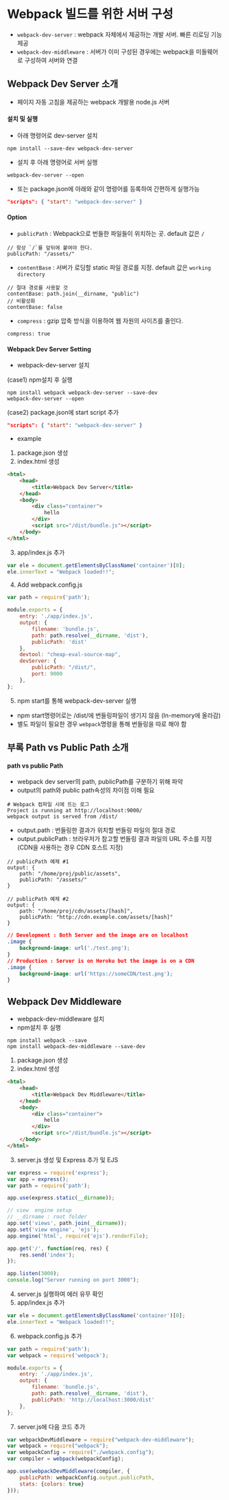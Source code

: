 # Webpack 빌드를 위한 서버 구성
- `webpack-dev-server` : webpack 자체에서 제공하는 개발 서버. 빠른 리로딩 기능 제공 
- `webpack-dev-middleware` : 서버가 이미 구성된 경우에는 webpack을 미들웨어로 구성하여 서버와 연결 

## Webpack Dev Server 소개
- 페이지 자동 고침을 제공하는 webpack 개발용 node.js 서버

#### 설치 및 실행
- 아래 명령어로 dev-server 설치
```
npm install --save-dev webpack-dev-server
```
- 설치 후 아래 명령어로 서버 실행 
```
webpack-dev-server --open
```
- 또는 package.json에 아래와 같이 명령어를 등록하여 간편하게 실행가능 
```json
"scripts": { "start": "webpack-dev-server" }
```

#### Option
- `publicPath` : Webpack으로 번들한 파일들이 위치하는 곳. default 값은 `/`
```
// 항상 `/`를 앞뒤에 붙여야 한다.
publicPath: "/assets/"
```
- `contentBase` : 서버가 로딩할 static 파일 경로를 지정. default 값은 `working directory`
```
// 절대 경로를 사용할 것 
contentBase: path.join(__dirname, "public")
// 비활성화
contentBase: false
```
- `compress` : gzip 압축 방식을 이용하여 웹 자원의 사이즈를 줄인다.
```
compress: true
```

#### Webpack Dev Server Setting
- webpack-dev-server 설치 

(case1) npm설치 후 실행
```
npm install webpack webpack-dev-server --save-dev
webpack-dev-server --open
```
(case2) package.json에 start script 추가
```json
"scripts": { "start": "webpack-dev-server" }
```

- example
1. package.json 생성
2. index.html 생성
```html
<html>
    <head>
        <title>Webpack Dev Server</title>
    </head>
    <body>
        <div class="container">
            hello
        </div>
        <script src="/dist/bundle.js"></script>
    </body>
</html>
```
3. app/index.js 추가
```javascript
var ele = document.getElementsByClassName('container')[0];
ele.innerText = "Webpack loaded!!";
```
4. Add webpack.config.js
```javascript
var path = require('path');

module.exports = {
    entry: './app/index.js',
    output: {
        filename: 'bundle.js',
        path: path.resolve(__dirname, 'dist'),
        publicPath: 'dist'
    },
    devtool: "cheap-eval-source-map",
    devServer: {
        publicPath: "/dist/",
        port: 9000
    },
};
```
5. npm start를 통해 webpack-dev-server 실행
- npm start명령어로는 /dist/에 번들링파일이 생기지 않음 (In-memory에 올라감)
- 별도 파일이 필요한 경우 `webpack`명령을 통해 번들링을 따로 해야 함

## 부록 Path vs Public Path 소개
#### path vs public Path
- webpack dev server의 path, publicPath를 구분하기 위해 파악 
- output의 path와 public path속성의 차이점 이해 필요 
```
# Webpack 컴파일 시에 뜨는 로그 
Project is running at http://localhost:9000/
webpack output is served from /dist/
```
- output.path : 번들링한 결과가 위치할 번들링 파일의 절대 경로 
- output.publicPath : 브라우저가 참고할 번들링 결과 파일의 URL 주소를 지정 (CDN을 사용하는 경우 CDN 호스트 지정)
```javascripot
// publicPath 예제 #1
output: {
    path: "/home/proj/public/assets",
    publicPath: "/assets/"
}

// publicPath 예제 #2
output: {
    path: "/home/proj/cdn/assets/[hash]",
    publicPath: "http://cdn.example.com/assets/[hash]"
}
```
```css
// Development : Both Server and the image are on localhost
.image {
    background-image: url('./test.png');
}
// Production : Server is on Heroku but the image is on a CDN
.image {
    background-image: url('https://someCDN/test.png');
}
```

## Webpack Dev Middleware
- webpack-dev-middleware 설치 
- npm설치 후 실행
```
npm install webpack --save
npm install webpack-dev-middleware --save-dev
```

1. package.json 생성
2. index.html 생성 
```html
<html>
    <head>
        <title>Webpack Dev Middleware</title>
    </head>
    <body>
        <div class="container">
            hello
        </div>
        <script src="/dist/bundle.js"></script>
    </body>
</html>
```
3. server.js 생성 및 Express 추가 및 EJS
```javascript
var express = require('express');
var app = express();
var path = require('path');

app.use(express.static(__dirname));

// view  engine setup
// __dirname : root folder
app.set('views', path.join(__dirname));
app.set('view engine', 'ejs');
app.engine('html', require('ejs').renderFile);

app.get('/', function(req, res) {
    res.send('index');
});

app.listen(3000);
console.log("Server running on port 3000");
```

4. server.js 실행하여 에러 유무 확인 
5. app/index.js 추가 
```javascript
var ele = document.getElementsByClassName('container')[0];
ele.innerText = "Webpack loaded!!";
```
6. webpack.config.js 추가 
```javascript
var path = require('path');
var webpack = require('webpack');

module.exports = {
    entry: './app/index.js',
    output: {
        filename: 'bundle.js',
        path: path.resolve(__dirname, 'dist'),
        publicPath: 'http://localhost:3000/dist'
    },
};
```
7. server.js에 다음 코드 추가 
```javascript
var webpackDevMiddleware = require("webpack-dev-middleware");
var webpack = require("webpack");
var webpackConfig = require("./webpack.config");
var compiler = webpack(webpackConfig);

app.use(webpackDevMiddleware(compiler, {
    publicPath: webpackConfig.output.publicPath,
    stats: {colors: true}
}));
```
